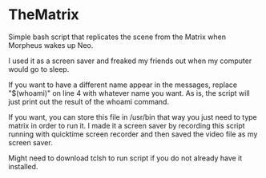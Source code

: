 # TheMatrix
Simple bash script that replicates the scene from the Matrix when Morpheus wakes up Neo.

I used it as a screen saver and freaked my friends out when my computer would go to sleep.

If you want to have a different name appear in the messages, replace "$(whoami)" on line 4 with 
whatever name you want. As is, the script will just print out the result of the whoami command.

If you want, you can store this file in /usr/bin that way you just need to type matrix in order to run it.
I made it a screen saver by recording this script running with quicktime screen recorder and then saved the video file as my screen saver. 

Might need to download tclsh to run script if you do not already have it installed.
